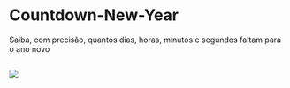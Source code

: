 # Countdown-New-Year
Saiba, com precisão, quantos dias, horas, minutos e segundos faltam para o ano novo
##
<img src="https://user-images.githubusercontent.com/125774969/221209162-977523a0-3fa4-4da5-81d2-ae19be0ac30e.png">
